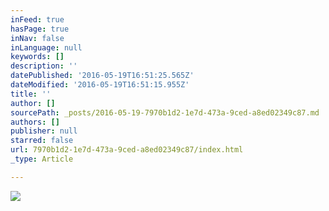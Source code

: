 ```yaml
---
inFeed: true
hasPage: true
inNav: false
inLanguage: null
keywords: []
description: ''
datePublished: '2016-05-19T16:51:25.565Z'
dateModified: '2016-05-19T16:51:15.955Z'
title: ''
author: []
sourcePath: _posts/2016-05-19-7970b1d2-1e7d-473a-9ced-a8ed02349c87.md
authors: []
publisher: null
starred: false
url: 7970b1d2-1e7d-473a-9ced-a8ed02349c87/index.html
_type: Article

---
```

![](https://the-grid-user-content.s3-us-west-2.amazonaws.com/86095f1e-1e88-4627-b550-ff653052acb7.jpg)